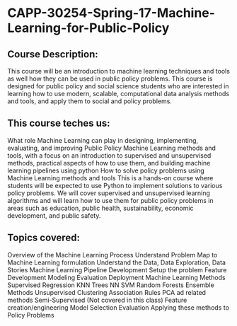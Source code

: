 # CAPP-30254-Spring-17-Machine-Learning-for-Public-Policy

## Course Description:

This course will be an introduction to machine learning techniques and tools as well how they can be used in public policy problems. This course is designed for public policy and social science students who are interested in learning how to use modern, scalable, computational data analysis methods and tools, and apply them to social and policy problems.

## This course teches us:

What role Machine Learning can play in designing, implementing, evaluating, and improving Public Policy
Machine Learning methods and tools, with a focus on an introduction to supervised and unsupervised methods, practical aspects of how to use them, and building machine learning pipelines using python
How to solve policy problems using Machine Learning methods and tools
This is a hands-on course where students will be expected to use Python to implement solutions to various policy problems. We will cover supervised and unsupervised learning algorithms and will learn how to use them for public policy problems in areas such as education, public health, sustainability, economic development, and public safety.

## Topics covered:

Overview of the Machine Learning Process
Understand Problem
Map to Machine Learning formulation
Understand the Data, Data Exploration, Data Stories
Machine Learning Pipeline Development
Setup the problem
Feature Development
Modeling
Evaluation
Deployment
Machine Learning Methods
Supervised
Regression
KNN
Trees
NN
SVM
Random Forests
Ensemble Methods
Unsupervised
Clustering
Association Rules
PCA ad related methods
Semi-Supervised (Not covered in this class)
Feature creation/engineering
Model Selection
Evaluation
Applying these methods to Policy Problems

